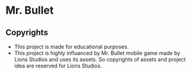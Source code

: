 # Mr. Bullet

## Copyrights
- This project is made for educational purposes.
- This project is highly influanced by Mr. Bullet mobile game made by Lions Studios and uses its assets. So copyrights of assets and project idea are reserved for Lions Studios.
